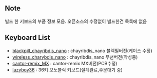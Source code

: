 ## Note
빌드 한 키보드의 부품 정보 모음.
오픈소스의 수정없이 빌드한건 목록에 없음

## Keyboard List
- [blackpill_chayribdis_nano](/blackpill_chayribdis_nano/) : chayribdis_nano 블랙필버전(케이스 수정)
- [wireless_charybdis_nano](/wireless_charybdis_nano/) : chayribdis_nano 무선버전(작성중)
- [cantor-remix_MX](/cantor-remix_MX/) : cantor-remix MX버전(PCB수정)
- [lazyboy36](/lazyboy36/) : 36키 모노블럭 키보드(설계완료,주문대기 중)
